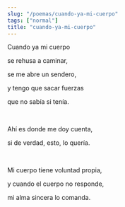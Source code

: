 ```yaml
---
slug: "/poemas/cuando-ya-mi-cuerpo"
tags: ["normal"]
title: "cuando-ya-mi-cuerpo"
---
```

Cuando ya mi cuerpo

se rehusa a caminar,

se me abre un sendero,

y tengo que sacar fuerzas

que no sabía si tenía.

&nbsp;

Ahí es donde me doy cuenta,

si de verdad, esto, lo quería.

&nbsp;

Mi cuerpo tiene voluntad propia,

y cuando el cuerpo no responde,

mi alma sincera lo comanda.